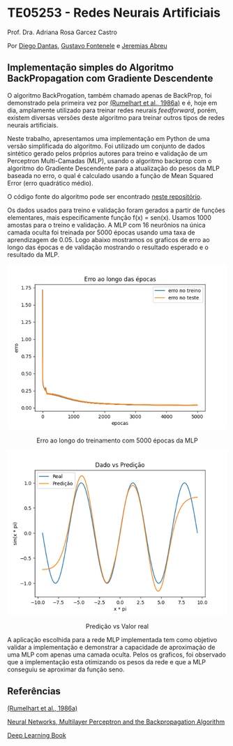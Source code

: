 # TE05253 - Redes Neurais Artificiais
Prof. Dra. Adriana Rosa Garcez Castro

Por [Diego Dantas](https://github.com/diegodantasf), [Gustavo Fontenele](https://github.com/gustavofont) e [Jeremias Abreu](https://github.com/j-abreu)

## Implementação simples do Algoritmo BackPropagation com Gradiente Descendente

O algoritmo BackProgation, também chamado apenas de BackProp, foi demonstrado pela primeira vez por [(Rumelhart et al., 1986a)](https://www.nature.com/articles/323533a0) e é, hoje em dia, amplamente utilizado para treinar redes neurais _feedforward_, porém, existem diversas versões deste algoritmo para treinar outros tipos de redes neurais artificiais.

Neste trabalho, apresentamos uma implementação em Python de uma versão simplificada do algoritmo. Foi utilizado um conjunto de dados sintético gerado pelos próprios autores para treino e validação de um Perceptron Multi-Camadas (MLP), usando o algoritmo backprop com o algoritmo do Gradiente Descendente para a atualização do pesos da MLP baseada no erro, o qual é calculado usando a função de Mean Squared Error (erro quadrático médio).

O código fonte do algoritmo pode ser encontrado [neste repositório](https://github.com/diegodantasf/ufpa-rna-backprop).

Os dados usados para treino e validação foram gerados a partir de funções elementares, mais especificamente função f(x) = sen(x). Usamos 1000 amostas para o treino e validação. A MLP com 16 neurônios na única camada oculta foi treinada por 5000 épocas usando uma taxa de aprendizagem de 0.05. Logo abaixo mostramos os graficos de erro ao longo das épocas e de validação mostrando o resultado esperado e o resultado da MLP.

<p align="center">
  <img width="550" src="./plots/losses_test-loss-0.04079817681500775.png">
  <div align="center">Erro ao longo do treinamento com 5000 épocas da MLP</div>
</p>

<p align="center">
  <img width="550" src="./plots/predictions_test-loss-0.04079817681500775.png">
  <div align="center">Predição vs Valor real</div>
</p>


A aplicação escolhida para a rede MLP implementada tem como objetivo validar a implementação e demonstrar a capacidade de aproximação de uma MLP com apenas uma camada oculta. Pelos os graficos, foi observado que a implementação esta otimizando os pesos da rede e que a MLP conseguiu se aproximar da função seno. 

## Referências 

[(Rumelhart et al., 1986a)](https://www.nature.com/articles/323533a0)

[Neural Networks, Multilayer Perceptron and the Backpropagation Algorithm](https://medium.com/@tiago.tmleite/neural-networks-multilayer-perceptron-and-the-backpropagation-algorithm-a5cd5b904fde)

[Deep Learning Book](https://www.deeplearningbook.com.br/algoritmo-backpropagation-parte1-grafos-computacionais-e-chain-rule/)
